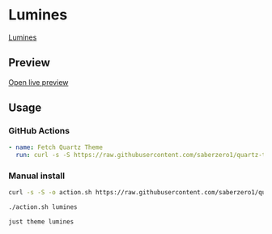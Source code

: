 # Lumines

[Lumines](https://github.com/Avesend)

## Preview

[Open live preview](https://quartz-themes.github.io/lumines/)

## Usage

### GitHub Actions

```yaml
- name: Fetch Quartz Theme
  run: curl -s -S https://raw.githubusercontent.com/saberzero1/quartz-themes/master/action.sh | bash -s -- lumines
```

### Manual install

```bash
curl -s -S -o action.sh https://raw.githubusercontent.com/saberzero1/quartz-themes/master/action.sh

./action.sh lumines
```

```bash
just theme lumines
```
